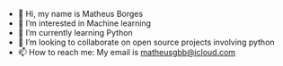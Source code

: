 - 👋 Hi, my name is Matheus Borges
- 👀 I’m interested in Machine learning
- 🌱 I’m currently learning Python
- 💞️ I’m looking to collaborate on open source projects involving python
- 📫 How to reach me: My email is matheusgbb@icloud.com
